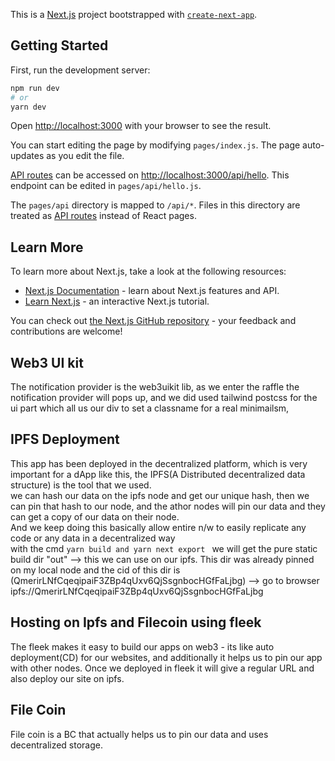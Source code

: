 This is a [Next.js](https://nextjs.org/) project bootstrapped with [`create-next-app`](https://github.com/vercel/next.js/tree/canary/packages/create-next-app).

## Getting Started

First, run the development server:

```bash
npm run dev
# or
yarn dev
```

Open [http://localhost:3000](http://localhost:3000) with your browser to see the result.

You can start editing the page by modifying `pages/index.js`. The page auto-updates as you edit the file.

[API routes](https://nextjs.org/docs/api-routes/introduction) can be accessed on [http://localhost:3000/api/hello](http://localhost:3000/api/hello). This endpoint can be edited in `pages/api/hello.js`.

The `pages/api` directory is mapped to `/api/*`. Files in this directory are treated as [API routes](https://nextjs.org/docs/api-routes/introduction) instead of React pages.

## Learn More

To learn more about Next.js, take a look at the following resources:

-   [Next.js Documentation](https://nextjs.org/docs) - learn about Next.js features and API.
-   [Learn Next.js](https://nextjs.org/learn) - an interactive Next.js tutorial.

You can check out [the Next.js GitHub repository](https://github.com/vercel/next.js/) - your feedback and contributions are welcome!

## Web3 UI kit

The notification provider is the web3uikit lib, as we enter the raffle the notification provider will pops up, and we did used tailwind postcss for the ui part which all us our div to set a classname for a real minimailsm,

## IPFS Deployment

This app has been deployed in the decentralized platform, which is very important for a dApp like this, the IPFS(A Distributed decentralized data structure) is the tool that we used.\
we can hash our data on the ipfs node and get our unique hash, then we can pin that hash to our node, and the athor nodes will pin our data and they can get a copy of our data on their node.\
And we keep doing this basically allow entire n/w to easily replicate any code or any data in a decentralized way\
with the cmd `yarn build and yarn next export ` we will get the pure static build dir "out" --> this we can use on our ipfs.
This dir was already pinned on my local node and the cid of this dir is (QmerirLNfCqeqipaiF3ZBp4qUxv6QjSsgnbocHGfFaLjbg) --> go to browser ipfs://QmerirLNfCqeqipaiF3ZBp4qUxv6QjSsgnbocHGfFaLjbg

## Hosting on Ipfs and Filecoin using fleek

The fleek makes it easy to build our apps on web3 - its like auto deployment(CD) for our websites, and additionally it helps us to pin our app with other nodes.
Once we deployed in fleek it will give a regular URL and also deploy our site on ipfs.

## File Coin

File coin is a BC that actually helps us to pin our data and uses decentralized storage.
